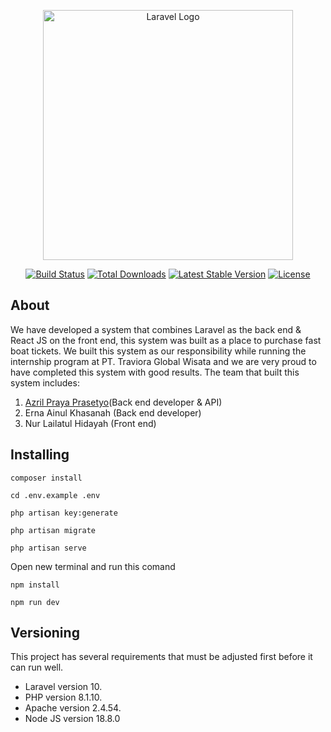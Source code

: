 <p align="center"><a href="https://laravel.com" target="_blank"><img src="https://raw.githubusercontent.com/laravel/art/master/logo-lockup/5%20SVG/2%20CMYK/1%20Full%20Color/laravel-logolockup-cmyk-red.svg" width="400" alt="Laravel Logo"></a></p>

<p align="center">
<a href="https://github.com/laravel/framework/actions"><img src="https://github.com/laravel/framework/workflows/tests/badge.svg" alt="Build Status"></a>
<a href="https://packagist.org/packages/laravel/framework"><img src="https://img.shields.io/packagist/dt/laravel/framework" alt="Total Downloads"></a>
<a href="https://packagist.org/packages/laravel/framework"><img src="https://img.shields.io/packagist/v/laravel/framework" alt="Latest Stable Version"></a>
<a href="https://packagist.org/packages/laravel/framework"><img src="https://img.shields.io/packagist/l/laravel/framework" alt="License"></a>
</p>

## About
We have developed a system that combines Laravel as the back end & React JS on the front end, this system was built as a place to purchase fast boat tickets. We built this system as our responsibility while running the internship program at PT. Traviora Global Wisata and we are very proud to have completed this system with good results.
The team that built this system includes:
1. <a href="https://github.com/ajil23">Azril Praya Prasetyo</a>(Back end developer & API)
2. Erna Ainul Khasanah (Back end developer)
3. Nur Lailatul Hidayah (Front end)

## Installing

```
composer install
```

```
cd .env.example .env
```

```
php artisan key:generate
```

```
php artisan migrate
```

```
php artisan serve
```

Open new terminal and run this comand
```
npm install
```

```
npm run dev
```


## Versioning

This project has several requirements that must be adjusted first before it can run well. 

- Laravel version 10.
- PHP version 8.1.10.
- Apache version 2.4.54.
- Node JS version 18.8.0




